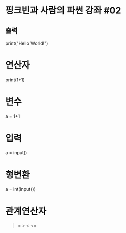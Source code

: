 # 핑크빈과 사람의 파썬 강좌 #02

## 출력
print("Hello World!")



# 연산자
print(1+1)



# 변수
a = 1+1


# 입력
a = input()

# 형변환
a = int(input())

# 관계연산자
>= > < <=
